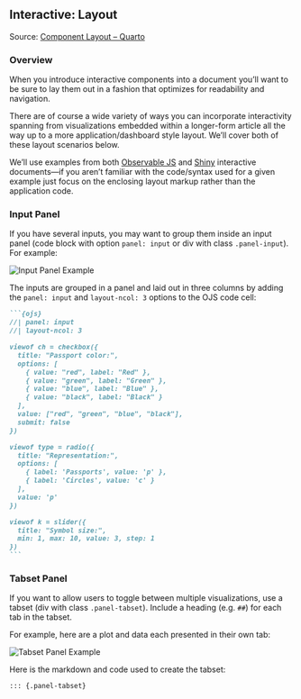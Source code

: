 ## Interactive: Layout

Source: [Component Layout – Quarto](https://quarto.org/docs/interactive/layout.html)

### Overview

When you introduce interactive components into a document you’ll want to be sure to lay them out in a fashion that optimizes for readability and navigation.

There are of course a wide variety of ways you can incorporate interactivity spanning from visualizations embedded within a longer-form article all the way up to a more application/dashboard style layout. We’ll cover both of these layout scenarios below.

We’ll use examples from both [Observable JS](https://quarto.org/docs/interactive/ojs/) and [Shiny](https://quarto.org/docs/interactive/shiny/) interactive documents—if you aren’t familiar with the code/syntax used for a given example just focus on the enclosing layout markup rather than the application code.

### Input Panel

If you have several inputs, you may want to group them inside an input panel (code block with option `panel: input` or div with class `.panel-input`). For example:

![Input Panel Example](https://quarto.org/docs/interactive/images/input-panel.png)

The inputs are grouped in a panel and laid out in three columns by adding the `panel: input` and `layout-ncol: 3` options to the OJS code cell:

````markdown
```{ojs}
//| panel: input
//| layout-ncol: 3

viewof ch = checkbox({
  title: "Passport color:",
  options: [
    { value: "red", label: "Red" },
    { value: "green", label: "Green" },
    { value: "blue", label: "Blue" },
    { value: "black", label: "Black" }
  ],
  value: ["red", "green", "blue", "black"],
  submit: false
})

viewof type = radio({
  title: "Representation:",
  options: [
    { label: 'Passports', value: 'p' },
    { label: 'Circles', value: 'c' }
  ],
  value: 'p'
})

viewof k = slider({
  title: "Symbol size:",
  min: 1, max: 10, value: 3, step: 1
})
```
````

### Tabset Panel

If you want to allow users to toggle between multiple visualizations, use a tabset (div with class `.panel-tabset`). Include a heading (e.g. `##`) for each tab in the tabset.

For example, here are a plot and data each presented in their own tab:

![Tabset Panel Example](https://quarto.org/docs/interactive/images/tabset-panel.png)

Here is the markdown and code used to create the tabset:

````markdown
::: {.panel-tabset}

